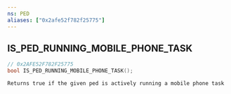 ```yaml
---
ns: PED
aliases: ["0x2afe52f782f25775"]
---
```

## IS_PED_RUNNING_MOBILE_PHONE_TASK

```c
// 0x2AFE52F782F25775
bool IS_PED_RUNNING_MOBILE_PHONE_TASK();
```

```
Returns true if the given ped is actively running a mobile phone task
```
